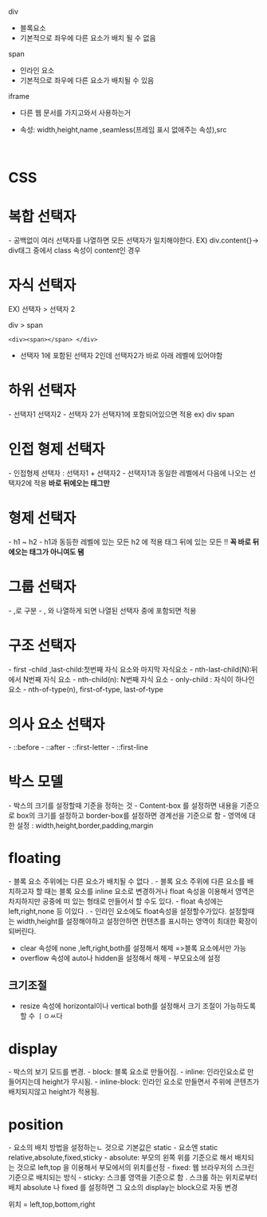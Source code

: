 div 
- 블록요소 
- 기본적으로 좌우에 다른 요소가 배치 될 수 없음

span 
- 인라인 요소
- 기본적으로 좌우에 다른 요소가 배치될 수 있음 

iframe
- 다른 웹 문서를 가지고와서 사용하는거

- 속성: width,height,name ,seamless(프레임 표시 없애주는 속성),src
<br/>
<h1>CSS</h1>

<h1>복합 선택자 </h1>
- 공백없이 여러 선택자를 나열하면 모든 선택자가 일치해야한다. 
EX) div.content{}-> div태그 중에서 class 속성이 content인 경우 

<h1>자식 선택자 </h1>
EX) 선택자 > 선택자 2

div > span 

```
<div><span></span> </div>
```
- 선택자 1에 포함된 선택자 2인데 선택자2가 바로 아래 레벨에 있어야함


<h1>하위 선택자 </h1>
- 선택자1 선택자2
- 선택자 2가 선택자1에 포함되어있으면 적용 
ex) div span 

<h1>인접 형제 선택자</h1>
- 인접형제 선택자 : 선택자1 + 선택자2 
- 선택자1과 동일한 레벨에서 다음에 나오는 선택자2에 적용 
<b>바로 뒤에오는 태그만 </b>




<h1> 형제 선택자</h1>
- h1 ~ h2 
- h1과 동등한 레벨에 있는 모든 h2 에 적용 
 태그 뒤에 있는 모든 !! 
<b>꼭 바로 뒤에오는 태그가 아니여도 됌  </b>

<h1> 그룹 선택자</h1>
- ,로 구분 
- , 와 나열하게 되면 나열된 선택자 중에 포함되면 적용 


<h1> 구조 선택자</h1>
- first -child ,last-child:첫번째 자식 요소와 마지막 자식요소
- nth-last-child(N):뒤에서 N번째 자식 요소
- nth-child(n): N번째 자식 요소 
- only-child : 자식이 하나인 요소 
- nth-of-type(n), first-of-type, last-of-type



<h1> 의사 요소 선택자</h1>
- ::before
- ::after
- ::first-letter
- ::first-line


<h1>박스 모델 </h1>
- 박스의 크기를 설정할때 기준을 정하는 것
- Content-box 를 설정하면 내용을 기준으로 box의 크기를 설정하고 border-box를 설정하면 경계선을 기준으로 함 
- 영역에 대한 설정 : width,height,border,padding,margin


<h1>floating</h1>
- 블록 요소 주위에는 다른 요소가 배치될 수 없다 .
- 블록 요소 주위에 다른 요소를 배치하고자 할 때는 블록 요소를 inline 요소로 변경하거나 float 속성을 이용해서 영역은 차지하지만 공중에 떠 있는 형태로 만들어서 할 수도 있다. 
- float 속성에는 left,right,none 등 이있다 .
- 인라인 요소에도 float속성을 설정할수가있다. 설정할때는 
width,height를 설정해야하고 설정안하면 컨텐츠를 표시하는 영역이 최대한 확장이 되버린다.

- clear 속성에 none ,left,right,both를 설정해서 해제 =>블록 요소에서만 가능 
- overflow 속성에 auto나 hidden을 설정해서 해제 - 부모요소에 설정 

## 크기조절 
- resize 속성에 horizontal이나 vertical both를 설정해서 크기 조절이 가능하도록 할 수 ㅣㅇㅆ다 

<h1>display</h1>
- 박스의 보기 모드를 변경.
- block: 블록 요소로 만들어짐.
- inline: 인라인요소로 만들어지는데 height가 무시됨.
- inline-block: 인라인 요소로 만들면서 주위에 콘텐츠가 배치되지않고 height가 적용됨.
<h1>position</h1>
- 요소의 배치 방법을 설정하는ㄴ 것으로 기본값은 static
- 요소엔 static relative,absolute,fixed,sticky
- absolute: 부모의 왼쪽 위를 기준으로 해서 배치되는 것으로 left,top 을 이용해서 부모에서의 위치를선정 
- fixed: 웹 브라우저의 스크린 기준으로 배치되는 방식 
- sticky: 스크롤 영역을 기준으로 함 . 스크롤 하는 위치로부터 배치 
absolute 나 fixed 를 설정하면 그 요소의 display는 block으로 자동 변경 

위치 = left,top,bottom,right
